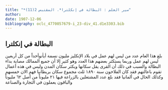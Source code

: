 ```yaml
---
title: "*سير العلم : البطالة في إنكلترا*. المقتبس 2(11)"
author: 
date: 1907-12-06
bibliography: oclc_4770057679-i_23-div_41.d1e3303.bib
---
```




##  البطالة في إنكلترا 


 بلغ هذا العام عدد من ليس لهم عمل في بلاد الإنكليز مليون نسمة أيأنوأحداً   من كل  أربعين  ليس لهم عمل وربما يستكثر بعضهم هذا العدد وهو كثير إلا أن جميع الممالك مصابة بداء البطالة والسبب في ذلك أن القرى يقل سكانها ويكثر سكان المدن وليس في هذه أعمال تقوم باعالتهم فقد كان الفلاحون سنة  ١٨٩٠  ثلث  مجموع سكان بريطانيا فهم الان خمسهم وكذلك الحال في ألمانيا فقد بلغ عدد المشتغلين بالزراعة فيها  ٢١  مليوناً من أصل  ٦٢  مليوناً والباقون يعملون في التجارة والصناعة 
